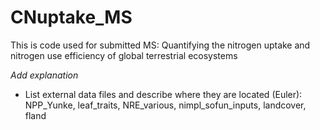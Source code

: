 # CNuptake_MS
This is code used for submitted MS: Quantifying the nitrogen uptake and nitrogen use efficiency of global terrestrial ecosystems

*Add explanation*
- List external data files and describe where they are located (Euler): NPP_Yunke, leaf_traits, NRE_various, nimpl_sofun_inputs, landcover, fland